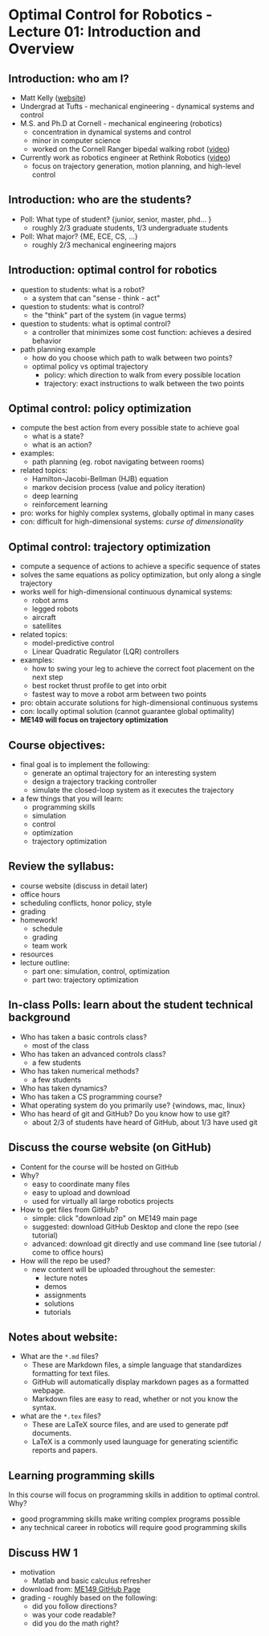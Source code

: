 # Optimal Control for Robotics - Lecture 01:  Introduction and Overview

## Introduction: who am I?
- Matt Kelly ([website](http://www.matthewpeterkelly.com/))
- Undergrad at Tufts - mechanical engineering - dynamical systems and control
- M.S. and Ph.D at Cornell - mechanical engineering  (robotics)
  - concentration in dynamical systems and control
  - minor in computer science
  - worked on the Cornell Ranger bipedal walking robot ([video](https://www.youtube.com/watch?v=BL334UZvKSE))
- Currently work as robotics engineer at Rethink Robotics ([video](https://www.youtube.com/watch?v=DSy-NXSldz0))
  - focus on trajectory generation, motion planning, and high-level control

## Introduction: who are the students?
- Poll: What type of student?   {junior, senior, master, phd... }
  - roughly 2/3 graduate students, 1/3 undergraduate students
- Poll: What major?   {ME, ECE, CS, ...}
  - roughly 2/3 mechanical engineering majors

## Introduction: optimal control for robotics
- question to students: what is a robot?
  - a system that can "sense - think - act"
- question to students: what is control?
  - the "think" part of the system  (in vague terms)
- question to students: what is optimal control?
  - a controller that minimizes some cost function: achieves a desired behavior
- path planning example
  - how do you choose which path to walk between two points?
  - optimal policy vs optimal trajectory
    - policy: which direction to walk from every possible location
    - trajectory: exact instructions to walk between the two points

## Optimal control: policy optimization
- compute the best action from every possible state to achieve goal
  - what is a state?
  - what is an action?
- examples:
  - path planning (eg. robot navigating between rooms)
- related topics:
  - Hamilton-Jacobi-Bellman (HJB) equation
  - markov decision process (value and policy iteration)
  - deep learning
  - reinforcement learning
- pro: works for highly complex systems, globally optimal in many cases
- con: difficult for high-dimensional systems: *curse of dimensionality*

## Optimal control: trajectory optimization
- compute a sequence of actions to achieve a specific sequence of states
- solves the same equations as policy optimization, but only along a single trajectory
- works well for high-dimensional continuous dynamical systems:
  - robot arms
  - legged robots
  - aircraft
  - satellites
- related topics:
  - model-predictive control
  - Linear Quadratic Regulator (LQR) controllers
- examples:
  - how to swing your leg to achieve the correct foot placement on the next step
  - best rocket thrust profile to get into orbit
  - fastest way to move a robot arm between two points
- pro: obtain accurate solutions for high-dimensional continuous systems
- con: locally optimal solution (cannot guarantee global optimality)
- **ME149 will focus on trajectory optimization**

## Course objectives:
- final goal is to implement the following:
  - generate an optimal trajectory for an interesting system
  - design a trajectory tracking controller
  - simulate the closed-loop system as it executes the trajectory
- a few things that you will learn:
  - programming skills
  - simulation
  - control
  - optimization
  - trajectory optimization

## Review the syllabus:
- course website (discuss in detail later)
- office hours
- scheduling conflicts, honor policy, style
- grading
- homework!
  - schedule
  - grading
  - team work
- resources
- lecture outline:
  - part one: simulation, control, optimization
  - part two: trajectory optimization

## In-class Polls: learn about the student technical background
- Who has taken a basic controls class?
  - most of the class
- Who has taken an advanced controls class?
  - a few students
- Who has taken numerical methods?
  - a few students
- Who has taken dynamics?
- Who has taken a CS programming course?
- What operating system do you primarily use?  {windows, mac, linux}
- Who has heard of git and GitHub? Do you know how to use git?
  - about 2/3 of students have heard of GitHub, about 1/3 have used git

## Discuss the course website (on GitHub)
- Content for the course will be hosted on GitHub
- Why?
  - easy to coordinate many files
  - easy to upload and download
  - used for virtually all large robotics projects
- How to get files from GitHub?
  - simple: click "download zip" on ME149 main page
  - suggested: download GitHub Desktop and clone the repo (see tutorial)
  - advanced: download git directly and use command line (see tutorial / come to office hours)
- How will the repo be used?
  - new content will be uploaded throughout the semester:
    - lecture notes
    - demos
    - assignments
    - solutions
    - tutorials

## Notes about website:
- What are the `*.md` files?
  - These are Markdown files, a simple language that standardizes formatting for text files.
  - GitHub will automatically display markdown pages as a formatted webpage.
  - Markdown files are easy to read, whether or not you know the syntax.
- what are the `*.tex` files?
  - These are LaTeX source files, and are used to generate pdf documents.
  - LaTeX is a commonly used launguage for generating scientific reports and papers.

## Learning programming skills
In this course will focus on programming skills in addition to optimal control. Why?
- good programming skills make writing complex programs possible
- any technical career in robotics will require good programming skills

## Discuss HW 1
- motivation
  - Matlab and basic calculus refresher
- download from: [ME149 GitHub Page](https://github.com/MatthewPeterKelly/ME149_Spring2018)
- grading - roughly based on the following:
  - did you follow directions?
  - was your code readable?
  - did you do the math right?
